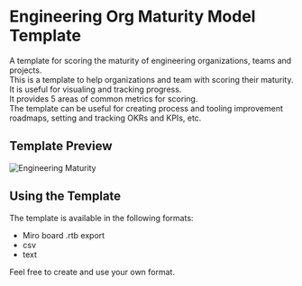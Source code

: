 # Engineering Org Maturity Model Template
A template for scoring the maturity of engineering organizations, teams and projects.  
This is a template to help organizations and team with scoring their maturity.  
It is useful for visualing and tracking progress.  
It provides 5 areas of common metrics for scoring.  
The template can be useful for creating process and tooling improvement roadmaps, setting and tracking OKRs and KPIs, etc.  
  
  
## Template Preview
![Engineering Maturity](https://user-images.githubusercontent.com/3693244/224254973-28eb120f-2e8f-472b-9fdf-5f03d0e7438f.jpg)
  
  
## Using the Template
The template is available in the following formats:
 - Miro board .rtb export
 - csv
 - text
 
 Feel free to create and use your own format.
   
 

